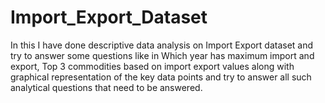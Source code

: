 # Import_Export_Dataset
In this I have done descriptive data analysis on Import Export dataset and try to answer some questions like in Which year has maximum import and export, Top 3 commodities based on import export values along with graphical representation of the key data points and try to answer all such analytical questions that need to be answered. 
